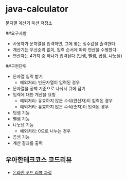 # java-calculator
문자열 계산기 미션 저장소

##요구사항
 - 사용자가 문자열을 입력하면, 그에 맞는 정수값을 출력한다.
 - 계산기는 우선순위 없이, 입력 순서에 따라 연산을 수행한다.
 - 연산자는 4가지 중 하나가 입력된다.(덧셈, 뺄셈, 곱셈, 나눗셈)
 
##구현단위
 - 문자열 입력 받기
    - 예외처리: 빈문자열이 입력된 경우
 - 문자열을 공백 기준으로 나눠서 큐에 담기
 - 입력에 대한 계산을 요청
     - 예외처리: 유효하지 않은 수식(연산자)이 입력된 경우
     - 예외처리: 유효하지 않은 수식(숫자)이 입력된 경우
 - 덧셈 기능
 - 뺄셈 기능
 - 나눗셈 기능
    - 예외처리: 0으로 나누는 경우
 - 곱셈 기능
 - 계산 결과를 출력
 

## 우아한테크코스 코드리뷰
* [온라인 코드 리뷰 과정](https://github.com/woowacourse/woowacourse-docs/blob/master/maincourse/README.md)